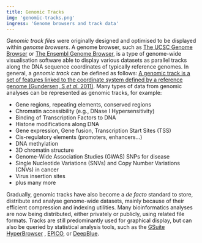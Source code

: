 ```yaml
---
title: Genomic Tracks
img: 'genomic-tracks.png'
ingress: 'Genome browsers and track data'
---
```

*Genomic track files* were originally designed and optimised to be displayed within *genome browsers*. A genome browser,
such as [The UCSC Genome Browser](https://genome.ucsc.edu/)
or [The Ensembl Genome Browser](https://www.ensembl.org/index.html), is a type of genome-wide visualisation software
able to display various datasets as parallel tracks along the DNA sequence coordinates of typically reference genomes.
In general, a *genomic track* can be defined as
follows: [A genomic track is a set of features linked to the coordinate system defined by a reference genome
(Gundersen, S *et al.* 2011)](https://doi.org/10.1186/1471-2105-12-494). Many types of data from genomic analyses can be
represented as genomic tracks, for example:

* Gene regions, repeating elements, conserved regions
* Chromatin accessibility (e.g., DNase I Hypersensitivity)
* Binding of Transcription Factors to DNA
* Histone modifications along DNA
* Gene expression, Gene fusion, Transcription Start Sites (TSS)
* Cis-regulatory elements (promoters, enhancers...)
* DNA methylation
* 3D chromatin structure
* Genome-Wide Association Studies (GWAS) SNPs for disease
* Single Nucleotide Variations (SNVs) and Copy Number Variations (CNVs) in cancer
* Virus insertion sites
* plus many more

Gradually, genomic tracks have also become a *de facto* standard to store, distribute and analyse genome-wide datasets,
mainly because of their efficient compression and indexing utilities. Many bioinformatics analyses are now being
distributed, either privately or publicly, using related file formats. Tracks are still predominantly used for graphical
display, but can also be queried by statistical analysis tools, such as
the [GSuite HyperBrowser](https://hyperbrowser.uio.no/) , [EPICO](https://blueprint-data.bsc.es/),
or [DeepBlue](https://deepblue.mpi-inf.mpg.de/).
